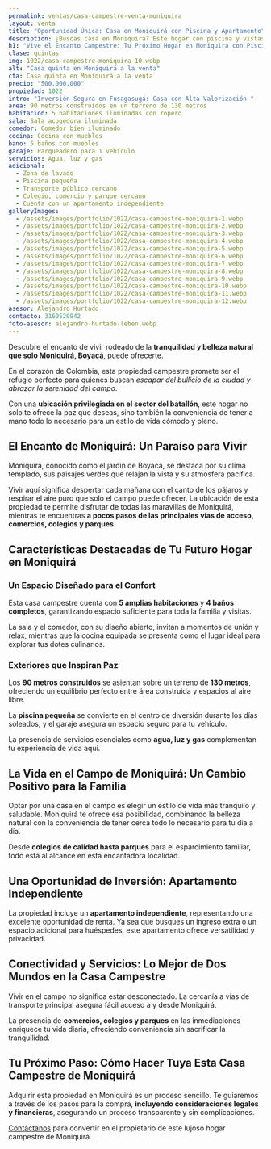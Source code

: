 ```yaml
---
permalink: ventas/casa-campestre-venta-moniquira
layout: venta
title: "Oportunidad Única: Casa en Moniquirá con Piscina y Apartamento"
description: ¿Buscas casa en Moniquirá? Este hogar con piscina y vistas naturales ofrece el estilo de vida que deseas. ¡Agenda tu visita hoy!
h1: "Vive el Encanto Campestre: Tu Próximo Hogar en Moniquirá con Piscina y Apartamento Independiente"
clase: quintas
img: 1022/casa-campestre-moniquira-10.webp
alt: "Casa quinta en Moniquirá a la venta"
cta: Casa quinta en Moniquirá a la venta
precio: "500.000.000"
propiedad: 1022
intro: "Inversión Segura en Fusagasugá: Casa con Alta Valorización "
area: 90 metros construidos en un terreno de 130 metros
habitacion: 5 habitaciones iluminadas con ropero
sala: Sala acogedora iluminada
comedor: Comedor bien iluminado
cocina: Cocina con muebles
bano: 5 baños con muebles
garaje: Parqueadero para 1 vehículo
servicios: Agua, luz y gas
adicional:
  - Zona de lavado
  - Piscina pequeña
  - Transporte público cercano
  - Colegio, comercio y parque cercano
  - Cuenta con un apartamento independiente
galleryImages:
  - /assets/images/portfolio/1022/casa-campestre-moniquira-1.webp
  - /assets/images/portfolio/1022/casa-campestre-moniquira-2.webp
  - /assets/images/portfolio/1022/casa-campestre-moniquira-3.webp
  - /assets/images/portfolio/1022/casa-campestre-moniquira-4.webp
  - /assets/images/portfolio/1022/casa-campestre-moniquira-5.webp
  - /assets/images/portfolio/1022/casa-campestre-moniquira-6.webp
  - /assets/images/portfolio/1022/casa-campestre-moniquira-7.webp
  - /assets/images/portfolio/1022/casa-campestre-moniquira-8.webp
  - /assets/images/portfolio/1022/casa-campestre-moniquira-9.webp
  - /assets/images/portfolio/1022/casa-campestre-moniquira-10.webp
  - /assets/images/portfolio/1022/casa-campestre-moniquira-11.webp
  - /assets/images/portfolio/1022/casa-campestre-moniquira-12.webp
asesor: Alejandro Hurtado
contacto: 3160520942
foto-asesor: alejandro-hurtado-leben.webp
---
```

Descubre el encanto de vivir rodeado de la **tranquilidad y belleza natural que solo Moniquirá, Boyacá**, puede ofrecerte.

En el corazón de Colombia, esta propiedad campestre promete ser el refugio perfecto para quienes buscan *escapar del bullicio de la ciudad y abrazar la serenidad del campo*.

Con una **ubicación privilegiada en el sector del batallón**, este hogar no solo te ofrece la paz que deseas, sino también la conveniencia de tener a mano todo lo necesario para un estilo de vida cómodo y pleno.

## El Encanto de Moniquirá: Un Paraíso para Vivir

Moniquirá, conocido como el jardín de Boyacá, se destaca por su clima templado, sus paisajes verdes que relajan la vista y su atmósfera pacífica.

Vivir aquí significa despertar cada mañana con el canto de los pájaros y respirar el aire puro que solo el campo puede ofrecer. La ubicación de esta propiedad te permite disfrutar de todas las maravillas de Moniquirá, mientras te encuentras **a pocos pasos de las principales vías de acceso, comercios, colegios y parques**.

## Características Destacadas de Tu Futuro Hogar en Moniquirá

### Un Espacio Diseñado para el Confort

Esta casa campestre cuenta con **5 amplias habitaciones** y **4 baños completos**, garantizando espacio suficiente para toda la familia y visitas.

La sala y el comedor, con su diseño abierto, invitan a momentos de unión y relax, mientras que la cocina equipada se presenta como el lugar ideal para explorar tus dotes culinarios.

### Exteriores que Inspiran Paz

Los **90 metros construidos** se asientan sobre un terreno de **130 metros**, ofreciendo un equilibrio perfecto entre área construida y espacios al aire libre.

La **piscina pequeña** se convierte en el centro de diversión durante los días soleados, y el garaje asegura un espacio seguro para tu vehículo.

La presencia de servicios esenciales como **agua, luz y gas** complementan tu experiencia de vida aquí.

## La Vida en el Campo de Moniquirá: Un Cambio Positivo para la Familia

Optar por una casa en el campo es elegir un estilo de vida más tranquilo y saludable. Moniquirá te ofrece esa posibilidad, combinando la belleza natural con la conveniencia de tener cerca todo lo necesario para tu día a día.

Desde **colegios de calidad hasta parques** para el esparcimiento familiar, todo está al alcance en esta encantadora localidad.

## Una Oportunidad de Inversión: Apartamento Independiente

La propiedad incluye un **apartamento independiente**, representando una excelente oportunidad de renta. Ya sea que busques un ingreso extra o un espacio adicional para huéspedes, este apartamento ofrece versatilidad y privacidad.

## Conectividad y Servicios: Lo Mejor de Dos Mundos en la Casa Campestre

Vivir en el campo no significa estar desconectado. La cercanía a vías de transporte principal asegura fácil acceso a y desde Moniquirá.

La presencia de **comercios, colegios y parques** en las inmediaciones enriquece tu vida diaria, ofreciendo conveniencia sin sacrificar la tranquilidad.

## Tu Próximo Paso: Cómo Hacer Tuya Esta Casa Campestre de Moniquirá

Adquirir esta propiedad en Moniquirá es un proceso sencillo. Te guiaremos a través de los pasos para la compra, **incluyendo consideraciones legales y financieras**, asegurando un proceso transparente y sin complicaciones.

[Contáctanos](#asesor) para convertir en el propietario de este lujoso hogar campestre de Moniquirá.
